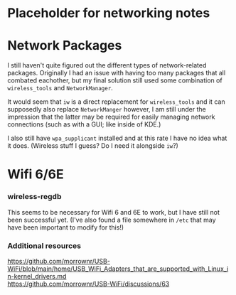 # Placeholder for networking notes

# Network Packages
I still haven't quite figured out the different types of network-related packages. Originally I had an issue with having too many packages that all combated eachother, but my final solution still used some combination of `wireless_tools` and `NetworkManager`.  

It would seem that `iw` is a direct replacement for `wireless_tools` and it can supposedly also replace `NetworkManger` however, I am still under the impression that the latter may be required for easily managing network connections (such as with a GUI; like inside of KDE.)  

I also still have `wpa_supplicant` installed and at this rate I have no idea what it does. (Wireless stuff I guess? Do I need it alongside `iw`?)  

# Wifi 6/6E
### wireless-regdb
This seems to be necessary for Wifi 6 and 6E to work, but I have still not been successful yet. (I've also found a file somewhere in `/etc` that may have been important to modify for this!)  

### Additional resources
https://github.com/morrownr/USB-WiFi/blob/main/home/USB_WiFi_Adapters_that_are_supported_with_Linux_in-kernel_drivers.md  
https://github.com/morrownr/USB-WiFi/discussions/63  
